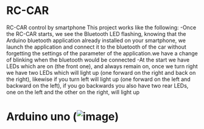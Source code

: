 # RC-CAR
RC-CAR control by smartphone 
This  project works like the following:
-Once the RC-CAR starts, we see the Bluetooth LED flashing, knowing that the Arduino bluetooth application already installed on your smartphone, we launch the application and connect it to the bluetooth of the car without forgetting the settings of the parameter of the application.we have a change of blinking when the bluetooth would be connected
-At the start we have LEDs which are on (the front one), and always remain on, once we turn right we have two LEDs which will light up (one forward on the right and back on the right), likewise if you turn left will light up (one forward on the left and backward on the left), if you go backwards you also have two rear LEDs, one on the left and the other on the right, will light up
# Arduino uno (![image](https://user-images.githubusercontent.com/105424030/177510978-3ea2cd1a-bc0e-4d28-bc4c-ef55b8ff1697.png))

